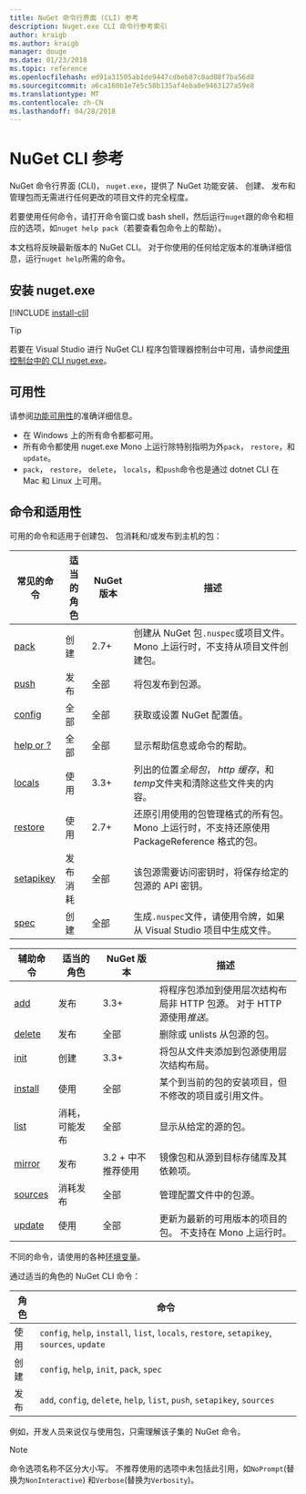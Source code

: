 ```yaml
---
title: NuGet 命令行界面 (CLI) 参考
description: Nuget.exe CLI 命令行参考索引
author: kraigb
ms.author: kraigb
manager: douge
ms.date: 01/23/2018
ms.topic: reference
ms.openlocfilehash: ed91a31505ab1de9447cdbeb87c8ad08f7ba56d8
ms.sourcegitcommit: a6ca160b1e7e5c58b135af4eba0e9463127a59e8
ms.translationtype: MT
ms.contentlocale: zh-CN
ms.lasthandoff: 04/28/2018
---
```

# <a name="nuget-cli-reference"></a>NuGet CLI 参考

NuGet 命令行界面 (CLI)， `nuget.exe`，提供了 NuGet 功能安装、 创建、 发布和管理包而无需进行任何更改的项目文件的完全程度。

若要使用任何命令，请打开命令窗口或 bash shell，然后运行`nuget`跟的命令和相应的选项，如`nuget help pack`（若要查看包命令上的帮助）。

本文档将反映最新版本的 NuGet CLI。 对于你使用的任何给定版本的准确详细信息，运行`nuget help`所需的命令。

## <a name="installing-nugetexe"></a>安装 nuget.exe

[!INCLUDE [install-cli](../includes/install-cli.md)]

> [!Tip]
> 若要在 Visual Studio 进行 NuGet CLI 程序包管理器控制台中可用，请参阅[使用控制台中的 CLI nuget.exe](package-manager-console.md#using-the-nugetexe-cli-in-the-console)。

## <a name="availability"></a>可用性

请参阅[功能可用性](../install-nuget-client-tools.md#feature-availability)的准确详细信息。

- 在 Windows 上的所有命令都都可用。
- 所有命令都使用 nuget.exe Mono 上运行除特别指明为外`pack`， `restore`，和`update`。
- `pack`， `restore`， `delete`， `locals`，和`push`命令也是通过 dotnet CLI 在 Mac 和 Linux 上可用。

## <a name="commands-and-applicability"></a>命令和适用性

可用的命令和适用于创建包、 包消耗和/或发布到主机的包：

| 常见的命令 | 适当的角色 | NuGet 版本 | 描述 |
| --- | --- | --- | --- |
| [pack](cli-ref-pack.md) | 创建 | 2.7+ | 创建从 NuGet 包`.nuspec`或项目文件。 Mono 上运行时，不支持从项目文件创建包。 |
| [push](cli-ref-push.md) | 发布 | 全部 | 将包发布到包源。 |
| [config](cli-ref-config.md) | 全部 | 全部 | 获取或设置 NuGet 配置值。 |
| [help or ?](cli-ref-help.md) | 全部 | 全部 | 显示帮助信息或命令的帮助。 |
| [locals](cli-ref-locals.md) | 使用 | 3.3+ | 列出的位置*全局包*， *http 缓存*，和*temp*文件夹和清除这些文件夹的内容。 |
| [restore](cli-ref-restore.md) | 使用 | 2.7+ | 还原引用使用的包管理格式的所有包。 Mono 上运行时，不支持还原使用 PackageReference 格式的包。 |
| [setapikey](cli-ref-setapikey.md) | 发布消耗 | 全部 | 该包源需要访问密钥时，将保存给定的包源的 API 密钥。 |
| [spec](cli-ref-spec.md) | 创建 | 全部 | 生成`.nuspec`文件，请使用令牌，如果从 Visual Studio 项目中生成文件。 |

| 辅助命令 | 适当的角色 | NuGet 版本 | 描述 |
| --- | --- | --- | --- |
| [add](cli-ref-add.md) | 发布 | 3.3+ | 将程序包添加到使用层次结构布局非 HTTP 包源。 对于 HTTP 源使用*推送*。 |
| [delete](cli-ref-delete.md) | 发布 | 全部 | 删除或 unlists 从包源的包。 |
| [init](cli-ref-init.md) | 创建 | 3.3+ | 将包从文件夹添加到包源使用层次结构布局。 |
| [install](cli-ref-install.md) | 使用 | 全部 | 某个到当前的包的安装项目，但不修改的项目或引用文件。 |
| [list](cli-ref-list.md) | 消耗，可能发布 | 全部 | 显示从给定的源的包。 |
| [mirror](cli-ref-mirror.md) | 发布 | 3.2 + 中不推荐使用 | 镜像包和从源到目标存储库及其依赖项。 |
| [sources](cli-ref-sources.md) | 消耗发布 | 全部 | 管理配置文件中的包源。 |
| [update](cli-ref-update.md) | 使用 | 全部 | 更新为最新的可用版本的项目的包。 不支持在 Mono 上运行时。 |

不同的命令，请使用的各种[环境变量](cli-ref-environment-variables.md)。

通过适当的角色的 NuGet CLI 命令：

| 角色 | 命令 |
| --- | --- |
| 使用 | `config`, `help`, `install`, `list`, `locals`, `restore`, `setapikey`, `sources`, `update` |
| 创建 | `config`, `help`, `init`, `pack`, `spec` |
| 发布 | `add`, `config`, `delete`, `help`, `list`, `push`, `setapikey`, `sources` |

例如，开发人员来说仅与使用包，只需理解该子集的 NuGet 命令。

> [!Note]
> 命令选项名称不区分大小写。 不推荐使用的选项中未包括此引用，如`NoPrompt`(替换为`NonInteractive`) 和`Verbose`(替换为`Verbosity`)。
